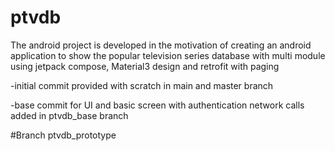 # ptvdb

The android project is developed in the motivation of creating an android application to show the popular television series database with multi module using jetpack compose, Material3 design and retrofit with paging 

-initial commit provided with scratch in main and master branch

-base commit for UI and basic screen with authentication network calls added in ptvdb_base branch 


#Branch 
ptvdb_prototype
